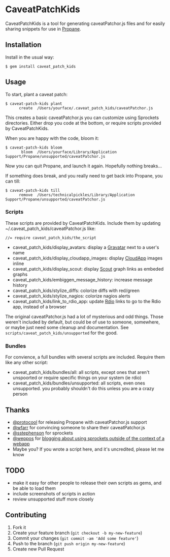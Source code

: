 # CaveatPatchKids

CaveatPatchKids is a tool for generating caveatPatchor.js files and for easily sharing snippets for use in [Propane](http://propaneapp.com/).

## Installation

Install in the usual way:

    $ gem install caveat_patch_kids

## Usage

To start, plant a caveat patch:

    $ caveat-patch-kids plant
          create  /Users/yourface/.caveat_patch_kids/caveatPatchor.js

This creates a basic caveatPatchor.js you can customize using Sprockets directories. Either drop you code at the bottom, or require scripts provided by CaveatPatchKids.

When you are happy with the code, bloom it:

    $ caveat-patch-kids bloom
           bloom  /Users/yourface/Library/Application Support/Propane/unsupported/caveatPatchor.js 

Now you can quit Propane, and launch it again. Hopefully nothing breaks...

If something does break, and you really need to get back into Propane, you can till:

    $ caveat-patch-kids till
          remove  /Users/technicalpickles/Library/Application Support/Propane/unsupported/caveatPatchor.js
    
### Scripts

These scripts are provided by CaveatPatchKids. Include them by updating ~/.caveat_patch_kids/caveatPatchor.js like:

    //= require caveat_patch_kids/the_script

* caveat_patch_kids/display_avatars: display a [Gravatar](http://www.gravatar.com/)  next to a user's name
* caveat_patch_kids/display_cloudapp_images: display [CloudApp](http://getcloudapp.com/) images inline 
* caveat_patch_kids/display_scout: display [Scout](https://scoutapp.com/) graph links as embeded graphs
* caveat_patch_kids/embiggen_message_history: increase message history
* caveat_patch_kids/stylize_diffs: colorize diffs with red/green
* caveat_patch_kids/stylize_nagios: colorize nagios alerts
* caveat_patch_kids/link_to_rdio_app: update [Rdio](http://rdio.com/) links to go to the Rdio app, instead of a browser

The original caveatPatchor.js had a lot of mysterious and odd things. Those weren't included by default, but could be of use to someone, somewhere, or maybe just need some cleanup and documentation. See `scripts/caveat_patch_kids/unsupported` for the good.

### Bundles

For convience, a full bundles with several scripts are included. Require them like any other script:

* caveat_patch_kids/bundles/all: all scripts, except ones that aren't unspoorted or require specific things on your system (ie rdio) 
* caveat_patch_kids/bundles/unsupported: all scripts, even ones unsupported. you probably shouldn't do this unless you are a crazy person

## Thanks

* [@protocool](https://github.com/protocool) for releasing Propane with caveatPatchor.js support
* [@wfarr](https://github.com/wfarr) for convincing someone to share their caveatPatchor.js
* [@sstephenson](https://github.com/sstephenson) for sprockets
* [@weppos](https://github.com/weppos) for [blogging about using sprockets outside of the context of a webapp](http://www.simonecarletti.com/blog/2011/09/using-sprockets-without-a-railsrack-project/)
* Maybe you? If you wrote a script here, and it's uncredited, please let me know

## TODO

* make it easy for other people to release their own scripts as gems, and be able to load them
* include screenshots of scripts in action
* review unsupported stuff more closely

## Contributing

1. Fork it
2. Create your feature branch (`git checkout -b my-new-feature`)
3. Commit your changes (`git commit -am 'Add some feature'`)
4. Push to the branch (`git push origin my-new-feature`)
5. Create new Pull Request
